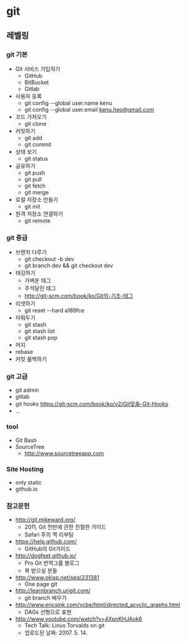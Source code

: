 # git
## 레벨링
### git 기본
* Git 서비스 가입하기
  * GitHub
  * BitBucket
  * Gitlab
* 사용자 등록
  * git config --global user.name kenu
  * git config --global user.email kenu.heo@gmail.com
* 코드 가져오기
  * git clone
* 커밋하기
  * git add
  * git commit
* 상태 보기
  * git status
* 공유하기
  * git push
  * git pull
  * git fetch
  * git merge
* 로컬 저장소 만들기
  * git init
* 원격 저장소 연결하기
  * git remote

### git 중급
* 브랜치 다루기
  * git checkout -b dev
  * git branch dev && git checkout dev
* 태깅하기
  * 가벼운 태그
  * 주석달린 태그
  * http://git-scm.com/book/ko/Git의-기초-태그
* 리셋하기
  * git reset --hard a189fce
* 미뤄두기
  * git stash
  * git stash list
  * git stash pop
* 머지
* rebase
* 커밋 롤백하기

### git 고급
* git admin
* gitlab
* git hooks https://git-scm.com/book/ko/v2/Git맞춤-Git-Hooks
* …

### tool
* Git Bash
* SourceTree
  * http://www.sourcetreeapp.com

### Site Hosting
* only static
* github.io


### 참고문헌
* http://git.mikeward.org/
  * 2011, Git 전반에 관한 친절한 가이드
  * Safari 주의 맥 리부팅
* https://help.github.com/
  * GitHub의 Git가이드
* http://dogfeet.github.io/
  * Pro Git 번역그룹 블로그
  * 복 받으실 분들
* http://www.okjsp.net/seq/231381
  * One page git
* http://learnbranch.urigit.com/
  * git branch 배우기
* http://www.ericsink.com/vcbe/html/directed_acyclic_graphs.html
  * DAGs 선형으로 표현
* http://www.youtube.com/watch?v=4XpnKHJAok8
  * Tech Talk: Linus Torvalds on git
  * 업로드된 날짜: 2007. 5. 14.
